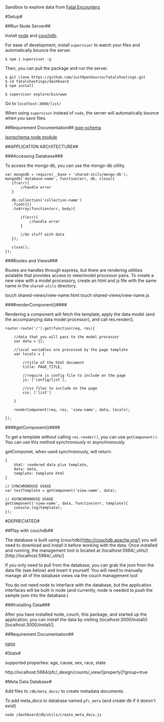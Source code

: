 Sandbox to explore data from [Fatal Encounters](fatalencounters.org)

#Setup#

##Run Node Server##

Install [node](http://nodejs.org/) and [couchdb](http://couchdb.apache.org/).  

For ease of development, install `supervisor` to watch your files and automatically bounce the server.

	$ npm i supervisor -g

Then, you can pull the package and run the server.

	$ git clone https://github.com/JustOpenSource/fatalshootings.git
	$ cd fatalshootings/dashboard
	$ npm install

	$ supervisor explore/bin/www

Go to `localhost:3000/list/`
	
When using `supervisor` instead of `node`, the server will automatically bounce when you save files.

##Requirement Documentation##
[json-schema](http://json-schema.org/)

[jsonschema node module](https://www.npmjs.com/package/jsonschema)


##APPLICATION ARCHITECTURE##

###Accessing Database###

To access the mongo db, you can use the mongo-db utility.
 
 ```
var mongodb = require(__base + 'shared-utils/mongo-db');
mongodb('database-name', function(err, db, close){
	if(err){
		//handle error
	}
	
	db.collection('collection-name')
	.find({})
	.toArray(function(err, body){
	 
		if(err){
		 	//handle error
		}
	
		//do stuff with data
	});
	
	close();
});
```

###Routes and Views###

Routes are handles through express, but there are rendering utilities avialable that provides access to view/model processor pairs.  To create a new view with a model processory, create an html and js file with the same name in the `shared-utils` directory.

 touch shared-views/view-name.html
 touch shared-views/view-name.js

 
####renderComponent()####

Rendering a component will fetch the template, apply the data model (and the accompanying data model processor), and call res.render().

```
router.route('/').get(function(req, res){

	//data that you will pass to the model processor
	var data = {};
	
	//local variables are processed by the page template
	var locals = {
	
		//title of the html document
		title: PAGE_TITLE,
		
		//require js config file to include on the page
		js: ['config/list'],
		
		//css files to include on the page
		css: ['list']
	
	}
	
	renderComponent(req, res, 'view-name', data, locals);

});
```

####getComponent()####

To get a template without calling `res.render()`, you can use `getComponent()`. You can use this method synchronously or asynchronously.

getComponet, when used synchronously, will return:

```
{
	html: rendered data plus template,
	data: data,
	template: template html
}
```

```
// SYNCHRONOUSE USAGE
var testTemplate = getComponent('view-name', data);

// ASYNCHRONOUSE USAGE
getComponent('view-name', data, function(err, template){
	console.log(template);
});
```

#DEPRECIATED#

##Play with couchdb##

The database is built using (couchdb)[http://couchdb.apache.org/] you will need to download and install it before working with the data. Once installed and running, the management tool is located at (localhost:5984/_utils/)[http://localhost:5984/_utils/]

If you only need to pull from the database, you can grab the json from the data file (see below) and insert it yourself. You will need to manually manage all of the database views via the couch management tool

You do not need node to interface with the database, but the application interfaces will be built in node (and currently, node is needed to push the sample json into the database.)  

###Installing Data###

After you have installed node, couch, this package, and started up the application, you can install the data by visiting (localhost:3000/install/)[localhost:3000/install/].

##Requirement Documentation##

[nano](https://github.com/dscape/nano)

#Stats#

supported properties: age, cause, sex, race, state

http://localhost:5984/pfc/_design/counts/_view/[property]?group=true

#Meta Data Database#

Add files to `/db/meta_docs/` to create metadata documents.  

To add meta_docs to database named `pfc_meta` (and create db if it doesn't exist)

	node /dashboard/db/utils/create_meta_docs.js
 
